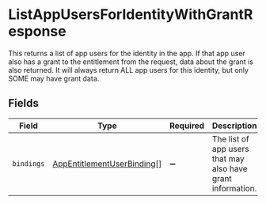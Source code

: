 # ListAppUsersForIdentityWithGrantResponse

 This returns a list of app users for the identity in the app. If that app user also has a grant to the entitlement from the request, data about the grant is also returned. It will always return ALL app users for this identity, but only SOME may have grant data.



## Fields

| Field                                                                           | Type                                                                            | Required                                                                        | Description                                                                     |
| ------------------------------------------------------------------------------- | ------------------------------------------------------------------------------- | ------------------------------------------------------------------------------- | ------------------------------------------------------------------------------- |
| `bindings`                                                                      | [AppEntitlementUserBinding](../../models/shared/appentitlementuserbinding.md)[] | :heavy_minus_sign:                                                              |  The list of app users that may also have grant information.<br/>               |